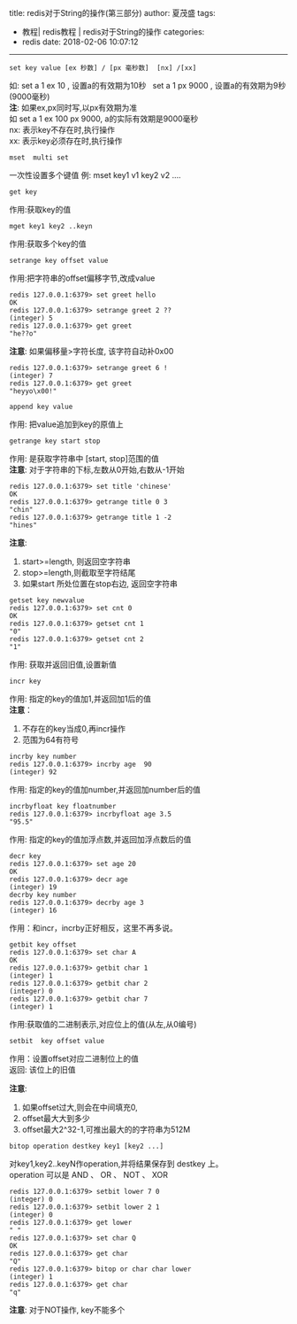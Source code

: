 title: redis对于String的操作(第三部分)
author: 夏茂盛
tags:
  - 教程| redis教程 | redis对于String的操作
categories:
  - redis
date: 2018-02-06 10:07:12
---
~~~
set key value [ex 秒数] / [px 毫秒数]  [nx] /[xx]
~~~
如: set a 1 ex 10 , 设置a的有效期为10秒
   set a 1 px 9000 , 设置a的有效期为9秒(9000毫秒)  
**注**: 如果ex,px同时写,以px有效期为准  
如 set a 1 ex 100 px 9000, a的实际有效期是9000毫秒  
nx: 表示key不存在时,执行操作  
xx: 表示key必须存在时,执行操作
~~~
mset  multi set
~~~
一次性设置多个键值
例: mset key1 v1 key2 v2 ....
~~~
get key 
~~~
作用:获取key的值
~~~
mget key1 key2 ..keyn
~~~
作用:获取多个key的值 
~~~
setrange key offset value
~~~
作用:把字符串的offset偏移字节,改成value
~~~
redis 127.0.0.1:6379> set greet hello
OK
redis 127.0.0.1:6379> setrange greet 2 ??
(integer) 5
redis 127.0.0.1:6379> get greet
"he??o"
~~~
**注意**: 如果偏移量>字符长度, 该字符自动补0x00
~~~
redis 127.0.0.1:6379> setrange greet 6 !
(integer) 7
redis 127.0.0.1:6379> get greet
"heyyo\x00!"
~~~
~~~
append key value
~~~
作用: 把value追加到key的原值上
~~~
getrange key start stop
~~~
作用: 是获取字符串中 [start, stop]范围的值  
**注意**: 对于字符串的下标,左数从0开始,右数从-1开始
~~~ 
redis 127.0.0.1:6379> set title 'chinese'
OK
redis 127.0.0.1:6379> getrange title 0 3
"chin"
redis 127.0.0.1:6379> getrange title 1 -2
"hines"
~~~  
**注意**:
1. start>=length, 则返回空字符串
2. stop>=length,则截取至字符结尾
3. 如果start 所处位置在stop右边, 返回空字符串  

~~~
getset key newvalue
redis 127.0.0.1:6379> set cnt 0
OK
redis 127.0.0.1:6379> getset cnt 1
"0"
redis 127.0.0.1:6379> getset cnt 2
"1"
~~~
作用: 获取并返回旧值,设置新值
~~~
incr key
~~~ 
作用: 指定的key的值加1,并返回加1后的值  
**注意**：

1. 不存在的key当成0,再incr操作
2. 范围为64有符号  

~~~
incrby key number
redis 127.0.0.1:6379> incrby age  90
(integer) 92
~~~

作用: 指定的key的值加number,并返回加number后的值

~~~
incrbyfloat key floatnumber
redis 127.0.0.1:6379> incrbyfloat age 3.5
"95.5"
~~~

作用: 指定的key的值加浮点数,并返回加浮点数后的值  

~~~
decr key
redis 127.0.0.1:6379> set age 20
OK
redis 127.0.0.1:6379> decr age
(integer) 19
decrby key number
redis 127.0.0.1:6379> decrby age 3
(integer) 16
~~~

作用：和incr，incrby正好相反，这里不再多说。  

~~~
getbit key offset
redis 127.0.0.1:6379> set char A
OK
redis 127.0.0.1:6379> getbit char 1
(integer) 1
redis 127.0.0.1:6379> getbit char 2
(integer) 0
redis 127.0.0.1:6379> getbit char 7
(integer) 1
~~~
作用:获取值的二进制表示,对应位上的值(从左,从0编号)
~~~
setbit  key offset value
~~~
作用：设置offset对应二进制位上的值  
返回: 该位上的旧值   

**注意**:  
1. 如果offset过大,则会在中间填充0,
2. offset最大大到多少
3. offset最大2^32-1,可推出最大的的字符串为512M  

~~~
bitop operation destkey key1 [key2 ...]
~~~
对key1,key2..keyN作operation,并将结果保存到 destkey 上。  
operation 可以是 AND 、 OR 、 NOT 、 XOR
~~~
redis 127.0.0.1:6379> setbit lower 7 0
(integer) 0
redis 127.0.0.1:6379> setbit lower 2 1
(integer) 0
redis 127.0.0.1:6379> get lower
" "
redis 127.0.0.1:6379> set char Q
OK
redis 127.0.0.1:6379> get char
"Q"
redis 127.0.0.1:6379> bitop or char char lower
(integer) 1
redis 127.0.0.1:6379> get char
"q"
~~~
**注意**: 对于NOT操作, key不能多个